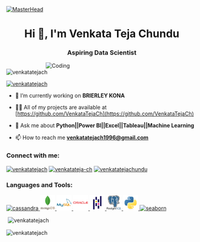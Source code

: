 [![MasterHead](https://encrypted-tbn0.gstatic.com/images?q=tbn:ANd9GcSMhjFTEfy75XXqVnvezOzxcZf8w3w18J27eg&usqp=CAU)](https://rishavchanda.io)
<h1 align="center">Hi 👋, I'm Venkata Teja Chundu</h1>
<h3 align="center">Aspiring Data Scientist</h3>
<img align="right" alt="Coding" width="400" src="https://aryng.com/assets/img/ani2.gif">

<p align="left"> <img src="https://komarev.com/ghpvc/?username=venkatatejach&label=Profile%20views&color=0e75b6&style=flat" alt="venkatatejach" /> </p>

<p align="left"> <a href="https://twitter.com/venkatatejach" target="blank"><img src="https://img.shields.io/twitter/follow/venkatatejach?logo=twitter&style=for-the-badge" alt="venkatatejach" /></a> </p>

- 🔭 I’m currently working on **BRIERLEY KONA**

- 👨‍💻 All of my projects are available at [https://github.com/VenkataTejaCh](https://github.com/VenkataTejaCh)

- 💬 Ask me about **Python||Power BI||Excel||Tableau||Machine Learning**

- 📫 How to reach me **venkatatejach1996@gmail.com**

<h3 align="left">Connect with me:</h3>
<p align="left">
<a href="https://twitter.com/venkatatejach" target="blank"><img align="center" src="https://raw.githubusercontent.com/rahuldkjain/github-profile-readme-generator/master/src/images/icons/Social/twitter.svg" alt="venkatatejach" height="30" width="40" /></a>
<a href="https://linkedin.com/in/venkatateja-ch" target="blank"><img align="center" src="https://raw.githubusercontent.com/rahuldkjain/github-profile-readme-generator/master/src/images/icons/Social/linked-in-alt.svg" alt="venkatateja-ch" height="30" width="40" /></a>
<a href="https://kaggle.com/venkatatejachundu" target="blank"><img align="center" src="https://raw.githubusercontent.com/rahuldkjain/github-profile-readme-generator/master/src/images/icons/Social/kaggle.svg" alt="venkatatejachundu" height="30" width="40" /></a>
</p>

<h3 align="left">Languages and Tools:</h3>
<p align="left"> <a href="https://cassandra.apache.org/" target="_blank" rel="noreferrer"> <img src="https://www.vectorlogo.zone/logos/apache_cassandra/apache_cassandra-icon.svg" alt="cassandra" width="40" height="40"/> </a> <a href="https://www.mongodb.com/" target="_blank" rel="noreferrer"> <img src="https://raw.githubusercontent.com/devicons/devicon/master/icons/mongodb/mongodb-original-wordmark.svg" alt="mongodb" width="40" height="40"/> </a> <a href="https://www.mysql.com/" target="_blank" rel="noreferrer"> <img src="https://raw.githubusercontent.com/devicons/devicon/master/icons/mysql/mysql-original-wordmark.svg" alt="mysql" width="40" height="40"/> </a> <a href="https://www.oracle.com/" target="_blank" rel="noreferrer"> <img src="https://raw.githubusercontent.com/devicons/devicon/master/icons/oracle/oracle-original.svg" alt="oracle" width="40" height="40"/> </a> <a href="https://pandas.pydata.org/" target="_blank" rel="noreferrer"> <img src="https://raw.githubusercontent.com/devicons/devicon/2ae2a900d2f041da66e950e4d48052658d850630/icons/pandas/pandas-original.svg" alt="pandas" width="40" height="40"/> </a> <a href="https://www.postgresql.org" target="_blank" rel="noreferrer"> <img src="https://raw.githubusercontent.com/devicons/devicon/master/icons/postgresql/postgresql-original-wordmark.svg" alt="postgresql" width="40" height="40"/> </a> <a href="https://www.python.org" target="_blank" rel="noreferrer"> <img src="https://raw.githubusercontent.com/devicons/devicon/master/icons/python/python-original.svg" alt="python" width="40" height="40"/> </a> <a href="https://seaborn.pydata.org/" target="_blank" rel="noreferrer"> <img src="https://seaborn.pydata.org/_images/logo-mark-lightbg.svg" alt="seaborn" width="40" height="40"/> </a> </p>

<p>&nbsp;<img align="center" src="https://github-readme-stats.vercel.app/api?username=venkatatejach&show_icons=true&locale=en" alt="venkatatejach" /></p>

<p><img align="center" src="https://github-readme-streak-stats.herokuapp.com/?user=venkatatejach&" alt="venkatatejach" /></p>
